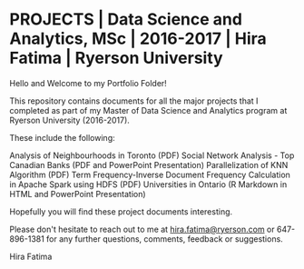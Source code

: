 # PROJECTS | Data Science and Analytics, MSc | 2016-2017 | Hira Fatima | Ryerson University

Hello and Welcome to my Portfolio Folder!

This repository contains documents for all the major projects that I completed as part of my Master of Data Science and Analytics program at Ryerson University (2016-2017).

These include the following:

Analysis of Neighbourhoods in Toronto (PDF)
Social Network Analysis - Top Canadian Banks (PDF and PowerPoint Presentation)
Parallelization of KNN Algorithm (PDF)
Term Frequency-Inverse Document Frequency Calculation in Apache Spark using HDFS (PDF)
Universities in Ontario (R Markdown in HTML and PowerPoint Presentation)



Hopefully you will find these project documents interesting.

Please don't hesitate to reach out to me at hira.fatima@ryerson.com or 647-896-1381 for any further questions, comments, feedback or suggestions.


Hira Fatima
